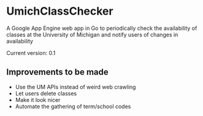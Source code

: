 UmichClassChecker
=================

A Google App Engine web app in Go to periodically check the availability of classes at the University of Michigan and notify users of changes in availability

Current version: 0.1


Improvements to be made
-----------------------

- Use the UM APIs instead of weird web crawling
- Let users delete classes
- Make it look nicer
- Automate the gathering of term/school codes
